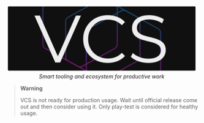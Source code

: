 
<div align="center">
	<img src="./docs/banner.webp">
	</br>
	<i>Smart tooling and ecosystem for productive work</i>
</div>

> **Warning**
>
> VCS is not ready for production usage. Wait until official release come out and then consider using it.
> Only play-test is considered for healthy usage.

